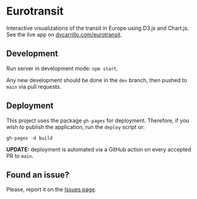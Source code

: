 # Eurotransit
Interactive visualizations of the transit in Europe using D3.js and Chart.js. See the live app on [dvcarrillo.com/eurotransit](http://www.dvcarrillo.com/eurotransit).

## Development
Run server in development mode: `npm start`.


Any new development should be done in the ```dev``` branch, then pushed to ```main``` via pull requests.  
## Deployment
This project uses the package ```gh-pages``` for deployment. Therefore, if you wish to publish the application, run the ```deploy``` script or:
```
gh-pages -d build
```
**UPDATE:** deployment is automated via a GitHub action on every accepted PR to ```main```. 
## Found an issue?
Please, report it on the [Issues page](https://github.com/dvcarrillo/eurotransit/issues).
